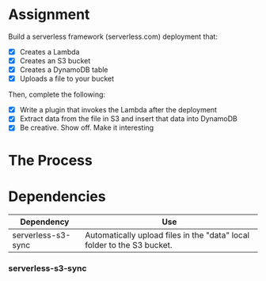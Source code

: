 # Assignment

Build a serverless framework (serverless.com) deployment that:

- [x] Creates a Lambda
- [x] Creates an S3 bucket
- [x] Creates a DynamoDB table
- [x] Uploads a file to your bucket

Then, complete the following:

- [x] Write a plugin that invokes the Lambda after the deployment
- [x] Extract data from the file in S3 and insert that data into DynamoDB
- [x] Be creative. Show off. Make it interesting

# The Process

# Dependencies

| Dependency         | Use                                                                     |
| ------------------ | ----------------------------------------------------------------------- |
| serverless-s3-sync | Automatically upload files in the "data" local folder to the S3 bucket. |

### serverless-s3-sync

